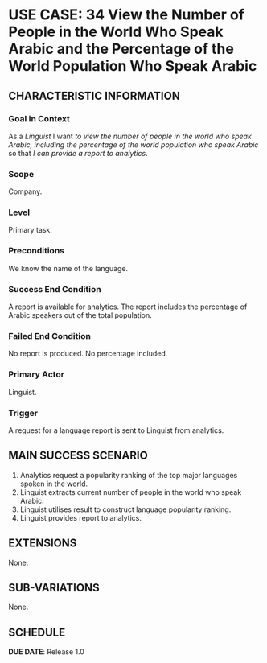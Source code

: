 # USE CASE: 34 View the Number of People in the World Who Speak Arabic and the Percentage of the World Population Who Speak Arabic

## CHARACTERISTIC INFORMATION

### Goal in Context

As a *Linguist* I want *to view the number of people in the world who speak Arabic, including the percentage of the world population who speak Arabic* so that *I can provide a report to analytics*.

### Scope

Company.

### Level

Primary task.

### Preconditions

We know the name of the language.

### Success End Condition

A report is available for analytics. The report includes the percentage of Arabic speakers out of the total population.

### Failed End Condition

No report is produced. No percentage included.

### Primary Actor

Linguist.

### Trigger

A request for a language report is sent to Linguist from analytics.

## MAIN SUCCESS SCENARIO

1. Analytics request a popularity ranking of the top major languages spoken in the world.
2. Linguist extracts current number of people in the world who speak Arabic.
3. Linguist utilises result to construct language popularity ranking.
4. Linguist provides report to analytics.

## EXTENSIONS

None.

## SUB-VARIATIONS

None.

## SCHEDULE

**DUE DATE**: Release 1.0